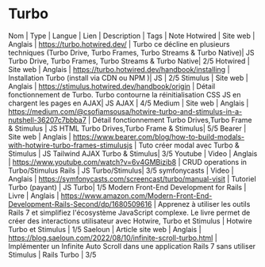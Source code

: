 # Turbo

Nom | Type | Langue | Lien | Description | Tags | Note
Hotwired | Site web | Anglais | https://turbo.hotwired.dev/ | Turbo ce décline en plusieurs techniques (Turbo Drive, Turbo Frames, Turbo Streams & Turbo Native)| JS Turbo Drive, Turbo Frames, Turbo Streams & Turbo Native|  2/5
Hotwired | Site web | Anglais | https://turbo.hotwired.dev/handbook/installing | Installation Turbo (install via CDN ou NPM )| JS | 2/5
Stimulus | Site web | Anglais | https://stimulus.hotwired.dev/handbook/origin | Détail fonctionnement de Turbo. Turbo contourne la réinitialisation CSS JS en chargent les pages en AJAX| JS AJAX | 4/5 
Medium | Site web | Anglais | https://medium.com/@csofiamsousa/hotwire-turbo-and-stimulus-in-a-nutshell-36207c7bbba7 | Détail fonctionnement Turbo Drives,Turbo Frame & Stimulus  | JS HTML Turbo Drives,Turbo Frame & Stimulus| 5/5
Bearer | Site web | Anglais | https://www.bearer.com/blog/how-to-build-modals-with-hotwire-turbo-frames-stimulusjs | Tuto créer modal avec Turbo & Stimulus | JS  Tailwind AJAX Turbo & Stimulus| 3/5
Youtube | Video | Anglais | https://www.youtube.com/watch?v=6v4GMBizib8 | CRUD operations in Turbo/Stimulus Rails | JS Turbo/Stimulus| 3/5
symfonycasts | Video | Anglais | https://symfonycasts.com/screencast/turbo/manual-visit | Tutoriel Turbo (payant) | JS Turbo| 1/5
Modern Front-End Development for Rails | Livre | Anglais | https://www.amazon.com/Modern-Front-End-Development-Rails-Second/dp/1680509616 |  Apprenez à utiliser les outils Rails 7 et simplifiez l'écosystème JavaScript complexe. Le livre permet de créer des interactions utilisateur avec Hotwire, Turbo et Stimulus | Hotwire Turbo et Stimulus | 1/5
Saeloun | Article site web | Anglais | https://blog.saeloun.com/2022/08/10/infinite-scroll-turbo.html | Implémenter un Infinite Auto Scroll dans une application Rails 7 sans utiliser Stimulus | Rails Turbo | 3/5